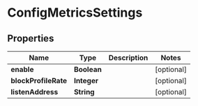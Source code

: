 
# ConfigMetricsSettings

## Properties
Name | Type | Description | Notes
------------ | ------------- | ------------- | -------------
**enable** | **Boolean** |  |  [optional]
**blockProfileRate** | **Integer** |  |  [optional]
**listenAddress** | **String** |  |  [optional]



